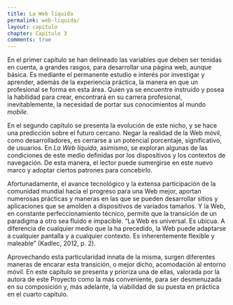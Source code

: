 ```yaml
---
title: La Web líquida
permalink: web-liquida/
layout: capitulo
chapter: Capítulo 3
comments: true
---
```


En el primer capítulo se han delineado las variables que deben ser tenidas en cuenta, a grandes rasgos, para desarrollar una página web, aunque básica. Es mediante el permanente estudio e interés por investigar y aprender, además de la experiencia práctica, la manera en que un profesional se forma en esta área. Quien ya se encuentre instruido y posea la habilidad para crear, encontrará en su carrera profesional, inevitablemente, la necesidad de portar sus conocimientos al mundo _mobile_.

En el segundo capítulo se presenta la evolución de este nicho, y se hace una predicción sobre el futuro cercano. Negar la realidad de la Web móvil, como desarrolladores, es cerrarse a un potencial porcentaje, significativo, de usuarios. En _La Web líquida_, asimismo, se exploran algunas de las condiciones de este medio definidas por los dispositivos y los contextos de navegación. De esta manera, el lector puede sumergirse en este nuevo marco y adoptar ciertos patrones para concebirlo.

Afortunadamente, el avance tecnológico y la extensa participación de la comunidad mundial hacia el progreso para una Web mejor, aportan numerosas prácticas y maneras en las que se pueden desarrollar sitios y aplicaciones que se amolden a dispositivos de variados tamaños. Y la Web, en constante perfeccionamiento técnico, permite que la transición de un paradigma a otro sea fluido e impacible. “La Web es universal. Es ubicua. A diferencia de cualquier medio que la ha precedido, la Web puede adaptarse a cualquier pantalla y a cualquier contexto. Es inherentemente flexible y maleable” (Kadlec, 2012, p. 2).

Aprovechando esta particularidad innata de la misma, surgen diferentes maneras de encarar esta transición, o mejor dicho, acomodación al entorno móvil. En este capítulo se presenta y prioriza una de ellas, valorada por la autora de este Proyecto como la más conveniente, para ser desmenuzada en su composición y, más adelante, la viabilidad de su puesta en práctica en el cuarto capítulo.
